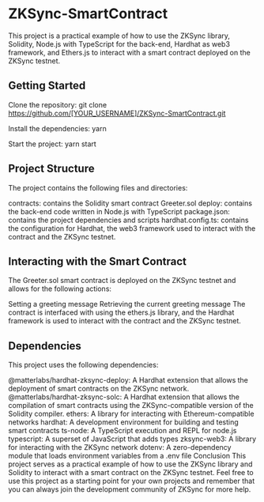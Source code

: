 # ZKSync-SmartContract

This project is a practical example of how to use the ZKSync library, Solidity, Node.js with TypeScript for the back-end, Hardhat as web3 framework, and Ethers.js to interact with a smart contract deployed on the ZKSync testnet.

## Getting Started

Clone the repository: git clone https://github.com/[YOUR_USERNAME]/ZKSync-SmartContract.git

Install the dependencies: yarn

Start the project: yarn start

## Project Structure

The project contains the following files and directories:

contracts: contains the Solidity smart contract Greeter.sol
deploy: contains the back-end code written in Node.js with TypeScript
package.json: contains the project dependencies and scripts
hardhat.config.ts: contains the configuration for Hardhat, the web3 framework used to interact with the contract and the ZKSync testnet.

## Interacting with the Smart Contract

The Greeter.sol smart contract is deployed on the ZKSync testnet and allows for the following actions:

Setting a greeting message
Retrieving the current greeting message
The contract is interfaced with using the ethers.js library, and the Hardhat framework is used to interact with the contract and the ZKSync testnet.

## Dependencies

This project uses the following dependencies:

@matterlabs/hardhat-zksync-deploy: A Hardhat extension that allows the deployment of smart contracts on the ZKSync network.
@matterlabs/hardhat-zksync-solc: A Hardhat extension that allows the compilation of smart contracts using the ZKSync-compatible version of the Solidity compiler.
ethers: A library for interacting with Ethereum-compatible networks
hardhat: A development environment for building and testing smart contracts
ts-node: A TypeScript execution and REPL for node.js
typescript: A superset of JavaScript that adds types
zksync-web3: A library for interacting with the ZKSync network
dotenv: A zero-dependency module that loads environment variables from a .env file
Conclusion
This project serves as a practical example of how to use the ZKSync library and Solidity to interact with a smart contract on the ZKSync testnet. Feel free to use this project as a starting point for your own projects and remember that you can always join the development community of ZKSync for more help.
